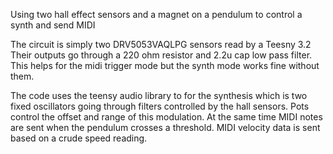 Using two hall effect sensors and a magnet on a pendulum to control a synth and send MIDI

The circuit is simply two DRV5053VAQLPG sensors read by a Teesny 3.2
Their outputs go through a 220 ohm resistor and 2.2u cap low pass filter. This helps for the midi trigger mode but the synth mode works fine without them.

The code uses the teensy audio library to for the synthesis which is two fixed oscillators going through filters controlled by the hall sensors. Pots control the offset and range of this modulation. 
At the same time MIDI notes are sent when the pendulum crosses a threshold. MIDI velocity data is sent based on a crude speed reading. 
